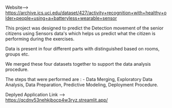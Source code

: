 Website--> https://archive.ics.uci.edu/dataset/427/activity+recognition+with+healthy+older+people+using+a+batteryless+wearable+sensor

This project was designed to predict the Detection movement of the senior citizens using Sensors data's which helps us predict what the citizen is performing during the exercises.

Data is present in four different parts with distinguished based on rooms, groups etc.

We merged these four datasets together to support the data analysis procedure.

The steps that were performed are : - Data Merging, Exploratory Data Analysis, Data Preparation, Predictive Modeling, Deployment Procedure.

Deplyed Application Link --> https://qcdnv53nehkjbocp4w3ryz.streamlit.app/
